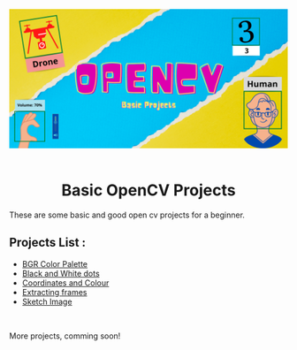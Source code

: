 <div style="text-align:center">
<img src="Images\Open CV.png"><br><br>
</div>

<h1 style ="text-align:center">Basic OpenCV Projects</h1>

<p>These are some basic and good open cv projects for a beginner.
</p>

<h2>Projects List :</h2>

<ul>
<a href="https://github.com/shubhamkochar/Basic_OpenCV_Projects/blob/main/BGR%20Color%20Palette/main.py"><li>BGR Color Palette</li></a>
<a href="#"><li>Black and White dots</li></a>
<a href="#"><li>Coordinates and Colour</li></a>
<a href="#"><li>Extracting frames</li></a>
<a href="#"><li>Sketch Image</li></a>
<!--<a href="#"><li>Car Number Plate detection</li></a>-->
</ul>
<br>


<p>More projects, comming soon!</p>